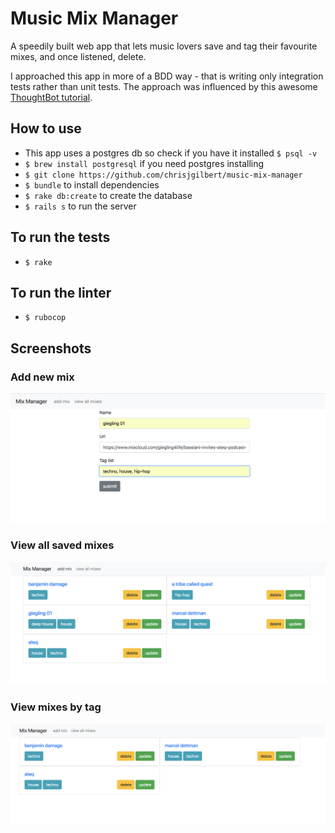 # Music Mix Manager

A speedily built web app that lets music lovers save and tag their favourite mixes, and once listened, delete.

I approached this app in more of a BDD way - that is writing only integration tests rather than unit tests. The approach was influenced by this awesome [ThoughtBot tutorial](https://thoughtbot.com/upcase/test-driven-rails).

## How to use
* This app uses a postgres db so check if you have it installed `$ psql -v`
* `$ brew install postgresql` if you need postgres installing
* `$ git clone https://github.com/chrisjgilbert/music-mix-manager`
* `$ bundle` to install dependencies
* `$ rake db:create` to create the database
* `$ rails s` to run the server

## To run the tests    
* `$ rake`

## To run the linter   
* `$ rubocop`

## Screenshots

### Add new mix
![add mix](public/add_mix.png)

### View all saved mixes
![all mixes](public/all_mixes.png)

### View mixes by tag   
![tagged mixes only](public/search_by_tag.png)
